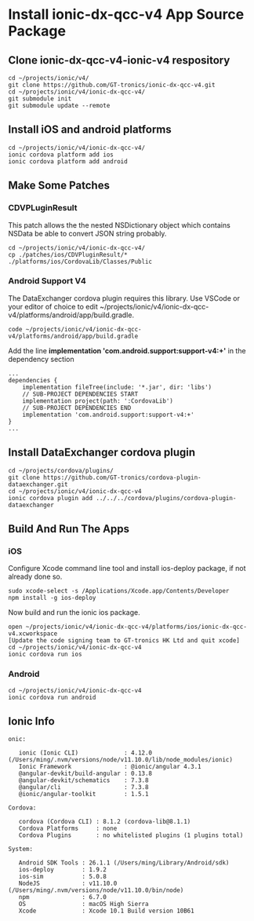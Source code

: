 # Install ionic-dx-qcc-v4 App Source Package
## Clone ionic-dx-qcc-v4-ionic-v4 respository
```
cd ~/projects/ionic/v4/
git clone https://github.com/GT-tronics/ionic-dx-qcc-v4.git
cd ~/projects/ionic/v4/ionic-dx-qcc-v4/
git submodule init
git submodule update --remote
```
## Install iOS and android platforms
```
cd ~/projects/ionic/v4/ionic-dx-qcc-v4/
ionic cordova platform add ios
ionic cordova platform add android
```
## Make Some Patches
### CDVPLuginResult
This patch allows the the nested NSDictionary object which contains NSData be able to convert JSON string probably. 
```
cd ~/projects/ionic/v4/ionic-dx-qcc-v4/
cp ./patches/ios/CDVPluginResult/* ./platforms/ios/CordovaLib/Classes/Public
```
### Android Support V4
The DataExchanger cordova plugin requires this library. Use VSCode or your editor of choice to edit ~/projects/ionic/v4/ionic-dx-qcc-v4/platforms/android/app/build.gradle.
```
code ~/projects/ionic/v4/ionic-dx-qcc-v4/platforms/android/app/build.gradle
```
Add the line **implementation 'com.android.support:support-v4:+'** in the dependency section
```
...
dependencies {
    implementation fileTree(include: '*.jar', dir: 'libs')
    // SUB-PROJECT DEPENDENCIES START
    implementation project(path: ':CordovaLib')
    // SUB-PROJECT DEPENDENCIES END
    implementation 'com.android.support:support-v4:+'
}
...
```
## Install DataExchanger cordova plugin
```
cd ~/projects/cordova/plugins/
git clone https://github.com/GT-tronics/cordova-plugin-dataexchanger.git
cd ~/projects/ionic/v4/ionic-dx-qcc-v4
ionic cordova plugin add ../../../cordova/plugins/cordova-plugin-dataexchanger
```
## Build And Run The Apps
### iOS
Configure Xcode command line tool and install ios-deploy package, if not already done so. 
```
sudo xcode-select -s /Applications/Xcode.app/Contents/Developer
npm install -g ios-deploy
```
Now build and run the ionic ios package.
```
open ~/projects/ionic/v4/ionic-dx-qcc-v4/platforms/ios/ionic-dx-qcc-v4.xcworkspace
[Update the code signing team to GT-tronics HK Ltd and quit xcode]
cd ~/projects/ionic/v4/ionic-dx-qcc-v4
ionic cordova run ios
```
### Android
```
cd ~/projects/ionic/v4/ionic-dx-qcc-v4
ionic cordova run android
```
## Ionic Info
```
onic:

   ionic (Ionic CLI)             : 4.12.0 (/Users/ming/.nvm/versions/node/v11.10.0/lib/node_modules/ionic)
   Ionic Framework               : @ionic/angular 4.3.1
   @angular-devkit/build-angular : 0.13.8
   @angular-devkit/schematics    : 7.3.8
   @angular/cli                  : 7.3.8
   @ionic/angular-toolkit        : 1.5.1

Cordova:

   cordova (Cordova CLI) : 8.1.2 (cordova-lib@8.1.1)
   Cordova Platforms     : none
   Cordova Plugins       : no whitelisted plugins (1 plugins total)

System:

   Android SDK Tools : 26.1.1 (/Users/ming/Library/Android/sdk)
   ios-deploy        : 1.9.2
   ios-sim           : 5.0.8
   NodeJS            : v11.10.0 (/Users/ming/.nvm/versions/node/v11.10.0/bin/node)
   npm               : 6.7.0
   OS                : macOS High Sierra
   Xcode             : Xcode 10.1 Build version 10B61

```




